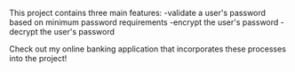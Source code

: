 This project contains three main features:
   -validate a user's password based on minimum password requirements 
   -encrypt the user's password
   -decrypt the user's password

Check out my online banking application that incorporates these processes into the project!
